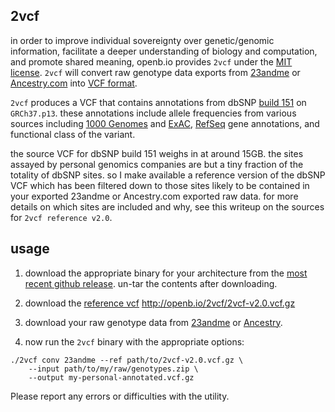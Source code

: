 ## 2vcf 

in order to improve individual sovereignty over genetic/genomic information, facilitate a deeper understanding of biology and computation, and promote shared meaning, openb.io provides `2vcf` under the [MIT license](https://mit-license.org). `2vcf` will convert raw genotype data exports from [23andme](https://www.23andme.com) or [Ancestry.com](https://www.ancestry.com) into [VCF format](https://samtools.github.io/hts-specs/VCFv4.2.pdf).

`2vcf` produces a VCF that contains annotations from dbSNP [build 151](https://github.com/ncbi/dbsnp/tree/master/Build%20Announcements/151) on `GRCh37.p13`. these annotations include allele frequencies from various sources including [1000 Genomes](https://www.internationalgenome.org) and [ExAC](http://exac.broadinstitute.org/), [RefSeq](https://www.ncbi.nlm.nih.gov/refseq/) gene annotations, and functional class of the variant.

the source VCF for dbSNP build 151 weighs in at around 15GB. the sites assayed by personal genomics companies are but a tiny fraction of the totality of dbSNP sites. so I make available a reference version of the dbSNP VCF which has been filtered down to those sites likely to be contained in your exported 23andme or Ancestry.com exported raw data. for more details on which sites are included and why, see this writeup on the sources for `2vcf reference v2.0`.

## usage

1. download the appropriate binary for your architecture from the [most recent github release](https://github.com/plantimals/2vcf/releases/tag/v0.4.0). un-tar the contents after downloading.

2. download the [reference vcf](http://openb.io/2vcf/2vcf-v2.0.vcf.gz) http://openb.io/2vcf/2vcf-v2.0.vcf.gz

3. download your raw genotype data from [23andme](https://customercare.23andme.com/hc/en-us/articles/212196868-Accessing-and-Downloading-Your-Raw-Data) or [Ancestry](https://support.ancestry.com/s/article/Downloading-AncestryDNA-Raw-Data).

4. now run the `2vcf` binary with the appropriate options:

```
./2vcf conv 23andme --ref path/to/2vcf-v2.0.vcf.gz \
    --input path/to/my/raw/genotypes.zip \
    --output my-personal-annotated.vcf.gz
```

Please report any errors or difficulties with the utility. 

